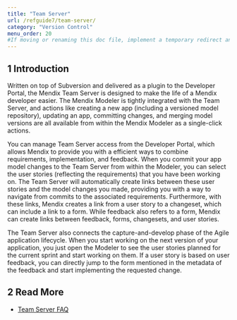 ```yaml
---
title: "Team Server"
url: /refguide7/team-server/
category: "Version Control"
menu_order: 20
#If moving or renaming this doc file, implement a temporary redirect and let the respective team know they should update the URL in the product. See Mapping to Products for more details.
---
```


## 1 Introduction

Written on top of Subversion and delivered as a plugin to the Developer Portal, the Mendix Team Server is designed to make the life of a Mendix developer easier. The Mendix Modeler is tightly integrated with the Team Server, and actions like creating a new app (including a versioned model repository), updating an app, committing changes, and merging model versions are all available from within the Mendix Modeler as a single-click actions.

You can manage Team Server access from the Developer Portal, which allows Mendix to provide you with a efficient ways to combine requirements, implementation, and feedback. When you commit your app model changes to the Team Server from within the Modeler, you can select the user stories (reflecting the requirements) that you have been working on. The Team Server will automatically create links between these user stories and the model changes you made, providing you with a way to navigate from commits to the associated requirements. Furthermore, with these links, Mendix creates a link from a user story to a changeset, which can include a link to a form. While feedback also refers to a form, Mendix can create links between feedback, forms, changesets, and user stories.

The Team Server also connects the capture-and-develop phase of the Agile application lifecycle. When you start working on the next version of your application, you just open the Modeler to see the user stories planned for the current sprint and start working on them. If a user story is based on user feedback, you can directly jump to the form mentioned in the metadata of the feedback and start implementing the requested change. 

## 2 Read More

* [Team Server FAQ](/refguide7/team-server-faq/)
